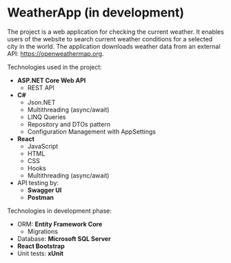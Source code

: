# WeatherApp (in development)

The project is a web application for checking the current weather. It enables users of the website to search current weather conditions for a selected city in the world. The application downloads weather data from an external API: https://openweathermap.org.

Technologies used in the project:
- **ASP.NET Core Web API**
  - REST API
- **C#**
  - Json.NET
  - Multithreading (async/await)
  - LINQ Queries
  - Repository and DTOs pattern
  - Configuration Management with AppSettings
- **React**
  - JavaScript
  - HTML
  - CSS
  - Hooks
  - Multithreading (async/await)
- API testing by:
  - **Swagger UI**
  - **Postman**

Technologies in development phase:
- ORM: **Entity Framework Core**
  - Migrations
- Database: **Microsoft SQL Server**
- **React Bootstrap**
- Unit tests: **xUnit**
